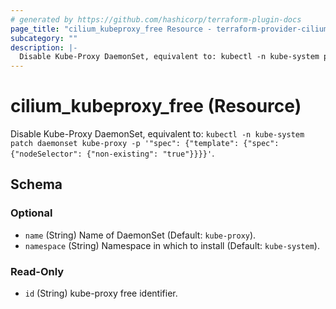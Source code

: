 ```yaml
---
# generated by https://github.com/hashicorp/terraform-plugin-docs
page_title: "cilium_kubeproxy_free Resource - terraform-provider-cilium"
subcategory: ""
description: |-
  Disable Kube-Proxy DaemonSet, equivalent to: kubectl -n kube-system patch daemonset kube-proxy -p '"spec": {"template": {"spec": {"nodeSelector": {"non-existing": "true"}}}}'.
---
```


# cilium_kubeproxy_free (Resource)

Disable Kube-Proxy DaemonSet, equivalent to: `kubectl -n kube-system patch daemonset kube-proxy -p '"spec": {"template": {"spec": {"nodeSelector": {"non-existing": "true"}}}}'`.



<!-- schema generated by tfplugindocs -->
## Schema

### Optional

- `name` (String) Name of DaemonSet (Default: `kube-proxy`).
- `namespace` (String) Namespace in which to install (Default: `kube-system`).

### Read-Only

- `id` (String) kube-proxy free identifier.
